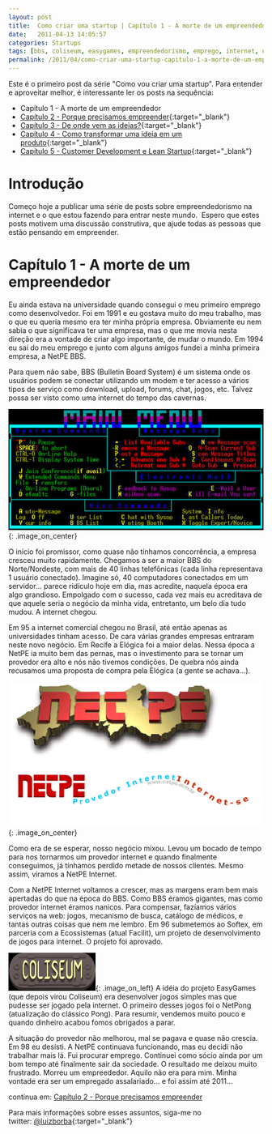 ```yaml
---
layout: post
title:  Como criar uma startup | Capítulo 1 - A morte de um empreendedor
date:   2011-04-13 14:05:57
categories: Startups
tags: [bbs, coliseum, easygames, empreendedorismo, emprego, internet, netpe, startup]
permalink: /2011/04/como-criar-uma-startup-capitulo-1-a-morte-de-um-empreendedor
---
```


Este é o primeiro post da série "Como vou criar uma startup". Para entender e aproveitar melhor, é interessante ler os posts na sequência:

* Capítulo 1 - A morte de um empreendedor
* [Capítulo 2 - Porque precisamos empreender][blog-startup-2]{:target="_blank"}
* [Capítulo 3 - De onde vem as ideias?][blog-startup-3]{:target="_blank"}
* [Capítulo 4 - Como transformar uma ideia em um produto][blog-startup-4]{:target="_blank"}
* [Capítulo 5 - Customer Development e Lean Startup][blog-startup-5]{:target="_blank"}

# Introdução


Começo hoje a publicar uma série de posts sobre empreendedorismo na internet e o que estou fazendo para entrar neste mundo.  Espero que estes posts motivem uma discussão construtiva, que ajude todas as pessoas que estão pensando em empreender.

# Capítulo 1 - A morte de um empreendedor

Eu ainda estava na universidade quando consegui o meu primeiro emprego como desenvolvedor. Foi em 1991 e eu gostava muito do meu trabalho, mas o que eu queria mesmo era ter minha própria empresa. Obviamente eu nem sabia o que significava ter uma empresa, mas o que me movia nesta direção era a vontade de criar algo importante, de mudar o mundo. Em 1994 eu saí do meu emprego e junto com alguns amigos fundei a minha primeira empresa, a NetPE BBS.

Para quem não sabe, BBS (Bulletin Board System) é um sistema onde os usuários podem se conectar utilizando um modem e ter acesso a vários tipos de serviço como download, upload, forums, chat, jogos, etc. Talvez possa ser visto como uma internet do tempo das cavernas.

![bbs menu](/assets/images/2011/bbs-menu.jpg){: .image_on_center}

O início foi promissor, como quase não tínhamos concorrência, a empresa cresceu muito rapidamente. Chegamos a ser a maior BBS do Norte/Nordeste, com mais de 40 linhas telefônicas (cada linha representava 1 usuário conectado). Imagine só, 40 computadores conectados em um servidor... parece ridículo hoje em dia, mas acredite, naquela época era algo grandioso. Empolgado com o sucesso, cada vez mais eu acreditava de que aquele seria o negócio da minha vida, entretanto, um belo dia tudo mudou. A internet chegou.

Em 95 a internet comercial chegou no Brasil, até então apenas as universidades tinham acesso. De cara várias grandes empresas entraram neste novo negócio. Em Recife a Elógica foi a maior delas. Nessa época a NetPE ia muito bem das pernas, mas o investimento para se tornar um provedor era alto e nós não tivemos condições. De quebra nós ainda recusamos uma proposta de compra pela Elógica (a gente se achava...).

![netpe logo](/assets/images/2011/netpe-logo.gif){: .image_on_center}

Como era de se esperar, nosso negócio mixou. Levou um bocado de tempo para nos tornarmos um provedor internet e quando finalmente conseguimos, já tínhamos perdido metade de nossos clientes. Mesmo assim, viramos a NetPE Internet.

Com a NetPE Internet voltamos a crescer, mas as margens eram bem mais apertadas do que na época do BBS. Como BBS éramos gigantes, mas como provedor internet éramos nanicos. Para compensar, fazíamos vários serviços na web: jogos, mecanismo de busca, catálogo de médicos, e tantas outras coisas que nem me lembro. Em 96 submetemos ao Softex, em parceria com a Ecossistemas (atual Facilit), um projeto de desenvolvimento de jogos para internet. O projeto foi aprovado.

![coliseum logo](/assets/images/2011/coliseum-logo.gif){: .image_on_left} A idéia do projeto EasyGames (que depois virou Coliseum) era desenvolver jogos simples mas que pudesse ser jogado pela internet. O primeiro desses jogos foi o NetPong (atualização do clássico Pong). Para resumir, vendemos muito pouco e quando dinheiro acabou fomos obrigados a parar.

A situação do provedor não melhorou, mal se pagava e quase não crescia. Em 98 eu desisti. A NetPE continuava funcionando, mas eu decidi não trabalhar mais lá. Fui procurar emprego. Continuei como sócio ainda por um bom tempo até finalmente sair da sociedade. O resultado me deixou muito frustrado. Morreu um empreededor. Aquilo não era para mim. Minha vontade era ser um empregado assalariado... e foi assim até 2011...

continua em: [Capítulo 2 - Porque precisamos empreender][blog-startup-2]

Para mais informações sobre esses assuntos, siga-me no twitter: [@luizborba][twitter-borba]{:target="_blank"}

[blog-startup-2]: /2011/04/como-criar-uma-startup-capitulo-2-porque-precisamos-empreender/
[blog-startup-3]: /2011/04/como-criar-uma-startup-capitulo-3-de-onde-vem-as-ideias/
[blog-startup-4]: /2011/05/como-criar-uma-startup-capitulo-4-como-transformar-uma-ideia-em-um-produto/
[blog-startup-5]: /2011/06/como-criar-uma-startup-capitulo-5-customer-development-e-lean-startup/
[twitter-borba]: http://twitter.com/luizborba